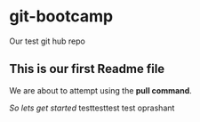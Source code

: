 # git-bootcamp
Our test git hub repo
## This is our first Readme file

We are about to attempt using the  **pull command**.

*So lets get started*
testtesttest test oprashant
